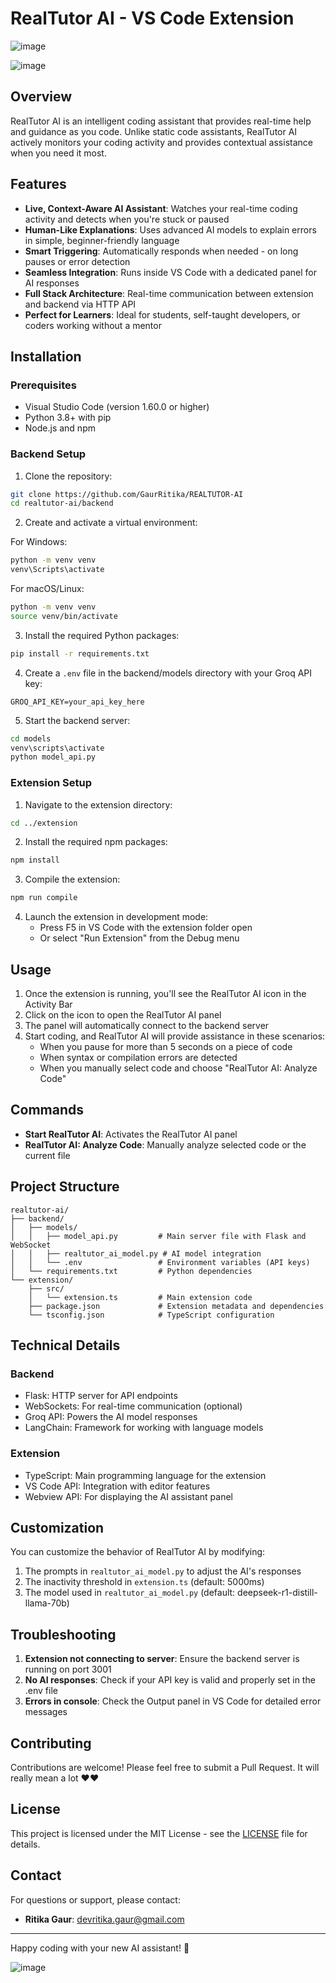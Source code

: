 # RealTutor AI - VS Code Extension

![image](https://github.com/user-attachments/assets/c3da398c-f055-4768-b432-2f715d38cc40)

![image](https://github.com/user-attachments/assets/ea14417b-420b-4ba6-978f-66e89421e376)




## Overview

RealTutor AI is an intelligent coding assistant that provides real-time help and guidance as you code. Unlike static code assistants, RealTutor AI actively monitors your coding activity and provides contextual assistance when you need it most.

## Features

- **Live, Context-Aware AI Assistant**: Watches your real-time coding activity and detects when you're stuck or paused
- **Human-Like Explanations**: Uses advanced AI models to explain errors in simple, beginner-friendly language
- **Smart Triggering**: Automatically responds when needed - on long pauses or error detection
- **Seamless Integration**: Runs inside VS Code with a dedicated panel for AI responses
- **Full Stack Architecture**: Real-time communication between extension and backend via HTTP API
- **Perfect for Learners**: Ideal for students, self-taught developers, or coders working without a mentor

## Installation

### Prerequisites

- Visual Studio Code (version 1.60.0 or higher)
- Python 3.8+ with pip
- Node.js and npm

### Backend Setup

1. Clone the repository:
```bash
git clone https://github.com/GaurRitika/REALTUTOR-AI
cd realtutor-ai/backend
```

2. Create and activate a virtual environment:

For Windows:
```bash
python -m venv venv
venv\Scripts\activate
```

For macOS/Linux:
```bash
python -m venv venv
source venv/bin/activate
```

3. Install the required Python packages:
```bash
pip install -r requirements.txt
```

4. Create a `.env` file in the backend/models directory with your Groq API key:
```
GROQ_API_KEY=your_api_key_here
```

5. Start the backend server:
```bash
cd models
venv\scripts\activate
python model_api.py
```

### Extension Setup

1. Navigate to the extension directory:
```bash
cd ../extension
```

2. Install the required npm packages:
```bash
npm install
```

3. Compile the extension:
```bash
npm run compile
```

4. Launch the extension in development mode:
   - Press F5 in VS Code with the extension folder open
   - Or select "Run Extension" from the Debug menu

## Usage

1. Once the extension is running, you'll see the RealTutor AI icon in the Activity Bar
2. Click on the icon to open the RealTutor AI panel
3. The panel will automatically connect to the backend server
4. Start coding, and RealTutor AI will provide assistance in these scenarios:
   - When you pause for more than 5 seconds on a piece of code
   - When syntax or compilation errors are detected
   - When you manually select code and choose "RealTutor AI: Analyze Code"

## Commands

- **Start RealTutor AI**: Activates the RealTutor AI panel
- **RealTutor AI: Analyze Code**: Manually analyze selected code or the current file

## Project Structure

```
realtutor-ai/
├── backend/
│   ├── models/
│   │   ├── model_api.py         # Main server file with Flask and WebSocket
│   │   ├── realtutor_ai_model.py # AI model integration
│   │   └── .env                 # Environment variables (API keys)
│   └── requirements.txt         # Python dependencies
└── extension/
    ├── src/
    │   └── extension.ts         # Main extension code
    ├── package.json             # Extension metadata and dependencies
    └── tsconfig.json            # TypeScript configuration
```

## Technical Details

### Backend
- Flask: HTTP server for API endpoints
- WebSockets: For real-time communication (optional)
- Groq API: Powers the AI model responses
- LangChain: Framework for working with language models

### Extension
- TypeScript: Main programming language for the extension
- VS Code API: Integration with editor features
- Webview API: For displaying the AI assistant panel

## Customization

You can customize the behavior of RealTutor AI by modifying:
1. The prompts in `realtutor_ai_model.py` to adjust the AI's responses
2. The inactivity threshold in `extension.ts` (default: 5000ms)
3. The model used in `realtutor_ai_model.py` (default: deepseek-r1-distill-llama-70b)

## Troubleshooting

1. **Extension not connecting to server**: Ensure the backend server is running on port 3001
2. **No AI responses**: Check if your API key is valid and properly set in the .env file
3. **Errors in console**: Check the Output panel in VS Code for detailed error messages

## Contributing

Contributions are welcome! Please feel free to submit a Pull Request. It will really mean a lot ❤️❤️

## License

This project is licensed under the MIT License - see the [LICENSE](LICENSE) file for details.

## Contact

For questions or support, please contact:
- **Ritika Gaur**: devritika.gaur@gmail.com

---

Happy coding with your new AI assistant! 🚀

![image](https://github.com/user-attachments/assets/c9267495-91d1-47e2-b74e-b58cbc776a1a)

